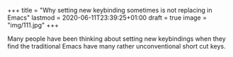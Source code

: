 +++
title = "Why setting new keybinding sometimes is not replacing in Emacs"
lastmod = 2020-06-11T23:39:25+01:00
draft = true
image = "img/111.jpg"
+++

Many people have been thinking about setting new keybindings when they find the traditional Emacs have many rather unconventional short cut keys.
